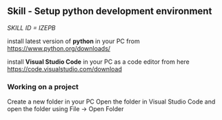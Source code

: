 ## Skill - Setup python development environment

*SKILL ID = IZEPB*

install latest version of **python** in your PC from 
https://www.python.org/downloads/

install **Visual Studio Code** in your PC as a code editor from here
https://code.visualstudio.com/download

### Working on a project
Create a new folder in your PC
Open the folder in Visual Studio Code and open the folder using File -> Open Folder

<!--stackedit_data:
eyJoaXN0b3J5IjpbLTExOTY5ODk3NzRdfQ==
-->
